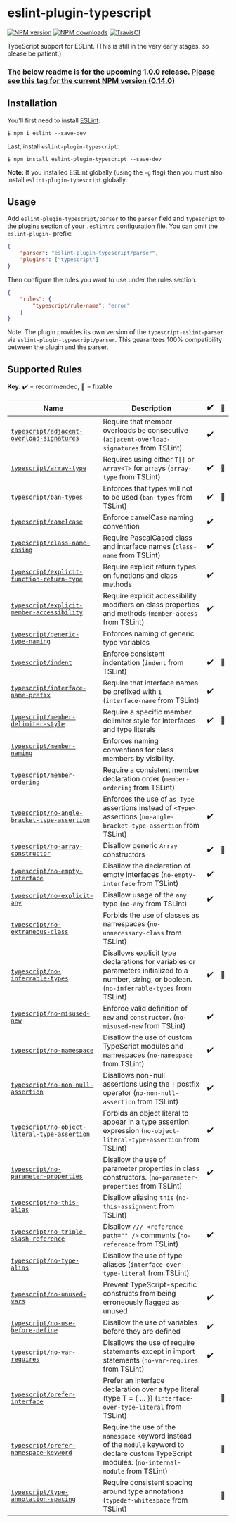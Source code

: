 # eslint-plugin-typescript

[![NPM version](https://img.shields.io/npm/v/eslint-plugin-typescript.svg)](https://www.npmjs.com/package/eslint-plugin-typescript)
[![NPM downloads](https://img.shields.io/npm/dm/eslint-plugin-typescript.svg)](https://www.npmjs.com/package/eslint-plugin-typescript)
[![TravisCI](https://img.shields.io/travis/bradzacher/eslint-plugin-typescript.svg)](https://travis-ci.com/bradzacher/eslint-plugin-typescript)

TypeScript support for ESLint. (This is still in the very early stages, so please be patient.)

### The below readme is for the upcoming 1.0.0 release. [Please see this tag for the current NPM version (0.14.0)](https://github.com/bradzacher/eslint-plugin-typescript/tree/0.14.0)

## Installation

You'll first need to install [ESLint](http://eslint.org):

```
$ npm i eslint --save-dev
```

Last, install `eslint-plugin-typescript`:

```
$ npm install eslint-plugin-typescript --save-dev
```

**Note:** If you installed ESLint globally (using the `-g` flag) then you must also install `eslint-plugin-typescript` globally.

## Usage

Add `eslint-plugin-typescript/parser` to the `parser` field and `typescript` to the plugins section of your `.eslintrc` configuration file. You can omit the `eslint-plugin-` prefix:

```json
{
    "parser": "eslint-plugin-typescript/parser",
    "plugins": ["typescript"]
}
```

Then configure the rules you want to use under the rules section.

```json
{
    "rules": {
        "typescript/rule-name": "error"
    }
}
```

Note: The plugin provides its own version of the `typescript-eslint-parser` via `eslint-plugin-typescript/parser`.
This guarantees 100% compatibility between the plugin and the parser.

## Supported Rules

<!-- Please run `npm run docs` to update this section -->
<!-- begin rule list -->

**Key**: :heavy_check_mark: = recommended, :wrench: = fixable

<!-- prettier-ignore -->
| Name | Description | :heavy_check_mark: | :wrench: |
| ---- | ----------- | ------------------ | -------- |
| [`typescript/adjacent-overload-signatures`](./docs/rules/adjacent-overload-signatures.md) | Require that member overloads be consecutive (`adjacent-overload-signatures` from TSLint) | :heavy_check_mark: |  |
| [`typescript/array-type`](./docs/rules/array-type.md) | Requires using either `T[]` or `Array<T>` for arrays (`array-type` from TSLint) | :heavy_check_mark: | :wrench: |
| [`typescript/ban-types`](./docs/rules/ban-types.md) | Enforces that types will not to be used (`ban-types` from TSLint) | :heavy_check_mark: | :wrench: |
| [`typescript/camelcase`](./docs/rules/camelcase.md) | Enforce camelCase naming convention | :heavy_check_mark: |  |
| [`typescript/class-name-casing`](./docs/rules/class-name-casing.md) | Require PascalCased class and interface names (`class-name` from TSLint) | :heavy_check_mark: |  |
| [`typescript/explicit-function-return-type`](./docs/rules/explicit-function-return-type.md) | Require explicit return types on functions and class methods | :heavy_check_mark: |  |
| [`typescript/explicit-member-accessibility`](./docs/rules/explicit-member-accessibility.md) | Require explicit accessibility modifiers on class properties and methods (`member-access` from TSLint) | :heavy_check_mark: |  |
| [`typescript/generic-type-naming`](./docs/rules/generic-type-naming.md) | Enforces naming of generic type variables |  |  |
| [`typescript/indent`](./docs/rules/indent.md) | Enforce consistent indentation (`indent` from TSLint) | :heavy_check_mark: | :wrench: |
| [`typescript/interface-name-prefix`](./docs/rules/interface-name-prefix.md) | Require that interface names be prefixed with `I` (`interface-name` from TSLint) | :heavy_check_mark: |  |
| [`typescript/member-delimiter-style`](./docs/rules/member-delimiter-style.md) | Require a specific member delimiter style for interfaces and type literals | :heavy_check_mark: | :wrench: |
| [`typescript/member-naming`](./docs/rules/member-naming.md) | Enforces naming conventions for class members by visibility. |  |  |
| [`typescript/member-ordering`](./docs/rules/member-ordering.md) | Require a consistent member declaration order (`member-ordering` from TSLint) |  |  |
| [`typescript/no-angle-bracket-type-assertion`](./docs/rules/no-angle-bracket-type-assertion.md) | Enforces the use of `as Type` assertions instead of `<Type>` assertions (`no-angle-bracket-type-assertion` from TSLint) | :heavy_check_mark: |  |
| [`typescript/no-array-constructor`](./docs/rules/no-array-constructor.md) | Disallow generic `Array` constructors | :heavy_check_mark: | :wrench: |
| [`typescript/no-empty-interface`](./docs/rules/no-empty-interface.md) | Disallow the declaration of empty interfaces (`no-empty-interface` from TSLint) | :heavy_check_mark: |  |
| [`typescript/no-explicit-any`](./docs/rules/no-explicit-any.md) | Disallow usage of the `any` type (`no-any` from TSLint) | :heavy_check_mark: |  |
| [`typescript/no-extraneous-class`](./docs/rules/no-extraneous-class.md) | Forbids the use of classes as namespaces (`no-unnecessary-class` from TSLint) |  |  |
| [`typescript/no-inferrable-types`](./docs/rules/no-inferrable-types.md) | Disallows explicit type declarations for variables or parameters initialized to a number, string, or boolean. (`no-inferrable-types` from TSLint) | :heavy_check_mark: | :wrench: |
| [`typescript/no-misused-new`](./docs/rules/no-misused-new.md) | Enforce valid definition of `new` and `constructor`. (`no-misused-new` from TSLint) | :heavy_check_mark: |  |
| [`typescript/no-namespace`](./docs/rules/no-namespace.md) | Disallow the use of custom TypeScript modules and namespaces (`no-namespace` from TSLint) | :heavy_check_mark: |  |
| [`typescript/no-non-null-assertion`](./docs/rules/no-non-null-assertion.md) | Disallows non-null assertions using the `!` postfix operator (`no-non-null-assertion` from TSLint) | :heavy_check_mark: |  |
| [`typescript/no-object-literal-type-assertion`](./docs/rules/no-object-literal-type-assertion.md) | Forbids an object literal to appear in a type assertion expression (`no-object-literal-type-assertion` from TSLint) | :heavy_check_mark: |  |
| [`typescript/no-parameter-properties`](./docs/rules/no-parameter-properties.md) | Disallow the use of parameter properties in class constructors. (`no-parameter-properties` from TSLint) | :heavy_check_mark: |  |
| [`typescript/no-this-alias`](./docs/rules/no-this-alias.md) | Disallow aliasing `this` (`no-this-assignment` from TSLint) |  |  |
| [`typescript/no-triple-slash-reference`](./docs/rules/no-triple-slash-reference.md) | Disallow `/// <reference path="" />` comments (`no-reference` from TSLint) | :heavy_check_mark: |  |
| [`typescript/no-type-alias`](./docs/rules/no-type-alias.md) | Disallow the use of type aliases (`interface-over-type-literal` from TSLint) |  |  |
| [`typescript/no-unused-vars`](./docs/rules/no-unused-vars.md) | Prevent TypeScript-specific constructs from being erroneously flagged as unused | :heavy_check_mark: |  |
| [`typescript/no-use-before-define`](./docs/rules/no-use-before-define.md) | Disallow the use of variables before they are defined | :heavy_check_mark: |  |
| [`typescript/no-var-requires`](./docs/rules/no-var-requires.md) | Disallows the use of require statements except in import statements (`no-var-requires` from TSLint) | :heavy_check_mark: |  |
| [`typescript/prefer-interface`](./docs/rules/prefer-interface.md) | Prefer an interface declaration over a type literal (type T = { ... }) (`interface-over-type-literal` from TSLint) |  | :wrench: |
| [`typescript/prefer-namespace-keyword`](./docs/rules/prefer-namespace-keyword.md) | Require the use of the `namespace` keyword instead of the `module` keyword to declare custom TypeScript modules. (`no-internal-module` from TSLint) |  | :wrench: |
| [`typescript/type-annotation-spacing`](./docs/rules/type-annotation-spacing.md) | Require consistent spacing around type annotations (`typedef-whitespace` from TSLint) |  | :wrench: |

<!-- end rule list -->
